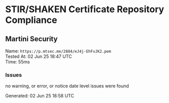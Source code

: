 # STIR/SHAKEN Certificate Repository Compliance

## Martini Security

Name: `https://p.mtsec.me/2884/eJ4j-EhFvJK2.pem`\
Tested At: 02 Jun 25 18:47 UTC\
Time: 55ms

### Issues

no warning, or error, or notice date level issues were found

Generated: 02 Jun 25 18:58 UTC